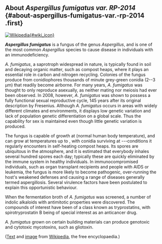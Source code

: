 About *Aspergillus fumigatus var. RP-2014* {#about-aspergillus-fumigatus-var.-rp-2014 .first}
------------------------------------------

[![Wikipedia](/img/wikipedia_logo_v2_en.png){#wiki_icon}](http://en.wikipedia.org/wiki/Aspergillus_fumigatus)

***Aspergillus fumigatus*** is a fungus of the genus *Aspergillus*, and
is one of the most common *Aspergillus* species to cause disease in
individuals with an immunodeficiency.

*A. fumigatus*, a saprotroph widespread in nature, is typically found in
soil and decaying organic matter, such as compost heaps, where it plays
an essential role in carbon and nitrogen recycling. Colonies of the
fungus produce from conidiophores thousands of minute grey-green conidia
(2--3 μm) that readily become airborne. For many years, *A. fumigatus*
was thought to only reproduce asexually, as neither mating nor meiosis
had ever been observed. In 2008, however, *A. fumigatus* was shown to
possess a fully functional sexual reproductive cycle, 145 years after
its original description by Fresenius. Although *A. fumigatus* occurs in
areas with widely different climates and environments, it displays low
genetic variation and lack of population genetic differentiation on a
global scale. Thus the capability for sex is maintained even though
little genetic variation is produced.

The fungus is capable of growth at (normal human body temperature), and
can grow at temperatures up to , with conidia surviving at ---conditions
it regularly encounters in self-heating compost heaps. Its spores are
ubiquitous in the atmosphere, and it is estimated that everybody inhales
several hundred spores each day; typically these are quickly eliminated
by the immune system in healthy individuals. In immunocompromised
individuals, such as organ transplant recipients and people with AIDS or
leukemia, the fungus is more likely to become pathogenic, over-running
the host\'s weakened defenses and causing a range of diseases generally
termed aspergillosis. Several virulence factors have been postulated to
explain this opportunistic behaviour.

When the fermentation broth of *A. fumigatus* was screened, a number of
indolic alkaloids with antimitotic properties were discovered. The
compounds of interest have been of a class known as tryprostatins, with
spirotryprostatin B being of special interest as an anticancer drug.

*A. fumigatus* grown on certain building materials can produce genotoxic
and cytotoxic mycotoxins, such as gliotoxin.

([Text](http://en.wikipedia.org/wiki/Aspergillus_fumigatus) and
[image](https://commons.wikimedia.org/wiki/File:Aspergillus.jpg) from
[Wikipedia](http://en.wikipedia.org/), the free encyclopaedia.)
